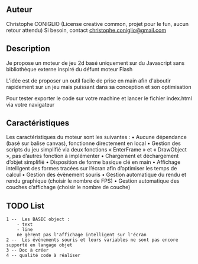 Auteur
------
Christophe CONIGLIO
(License creative common, projet pour le fun, aucun retour attendu)
Si besoin, contact <christophe.coniglio@gmail.com>

Description
-----------

Je propose un moteur de jeu 2d basé uniquement sur du Javascript sans bibliothèque externe inspiré du défunt moteur Flash

L’idée est de proposer un outil facile de prise en main afin d'aboutir rapidement sur un jeu 
mais puissant dans sa conception et son optimisation

Pour tester exporter le code sur votre machine et lancer le fichier index.html via votre navigateur

Caractéristiques
----------------

Les caractéristiques du moteur sont les suivantes :
•	Aucune dépendance (basé sur balise canvas), fonctionne directement en local
•	Gestion des scripts du jeu simplifié via deux fonctions « EnterFrame » et « DrawObject », pas d’autres fonction à implémenter
•	Chargement et déchargement d’objet simplifié
•	Disposition de forme basique clé en main
•	Affichage intelligent des formes tracées sur l’écran afin d’optimiser les temps de calcul
•	Gestion des évènement souris
•	Gestion automatique du rendu et rendu graphique (choisir le nombre de FPS)
•	Gestion automatique des couches d’affichage (choisir le nombre de couche)

TODO List
---------
   
    1 --  Les BASIC object :
        - text
        - line
        ne gèrent pas l'affichage intelligent sur l'écran
    2 --  Les évènements souris et leurs variables ne sont pas encore supporté en langage objet
    3 -- Doc à créer
    4 -- qualité code à réaliser
